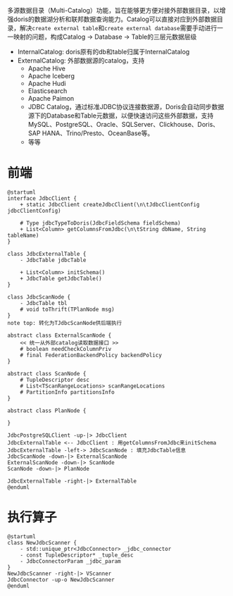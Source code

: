 
多源数据目录（Multi-Catalog）功能，旨在能够更方便对接外部数据目录，以增强doris的数据湖分析和联邦数据查询能力。Catalog可以直接对应到外部数据目录，解决`create external table`和`create external database`需要手动进行一一映射的问题，构成Catalog -> Database -> Table的三层元数据层级
- InternalCatalog: doris原有的db和table归属于InternalCatalog
- ExternalCatalog: 外部数据源的catalog，支持
    - Apache Hive
    - Apache Iceberg
    - Apache Hudi
    - Elasticsearch
    - Apache Paimon
    - JDBC Catalog，通过标准JDBC协议连接数据源，Doris会自动同步数据源下的Database和Table元数据，以便快速访问这些外部数据，支持 MySQL、PostgreSQL、Oracle、SQLServer、Clickhouse、Doris、SAP HANA、Trino/Presto、OceanBase等。
    - 等等


# 前端
```plantuml
@startuml
interface JdbcClient {
    + static JdbcClient createJdbcClient(\n\tJdbcClientConfig jdbcClientConfig)

    # Type jdbcTypeToDoris(JdbcFieldSchema fieldSchema)
    + List<Column> getColumnsFromJdbc(\n\tString dbName, String tableName)
}

class JdbcExternalTable {
    - JdbcTable jdbcTable

    + List<Column> initSchema()
    + JdbcTable getJdbcTable()
}

class JdbcScanNode {
    - JdbcTable tbl
    # void toThrift(TPlanNode msg)
}
note top: 转化为TJdbcScanNode供后端执行

abstract class ExternalScanNode {
    << 统一从外部catalog读取数据接口 >>
    # boolean needCheckColumnPriv
    # final FederationBackendPolicy backendPolicy
}

abstract class ScanNode {
    # TupleDescriptor desc
    # List<TScanRangeLocations> scanRangeLocations
    # PartitionInfo partitionsInfo
}

abstract class PlanNode {

}

JdbcPostgreSQLClient -up-|> JdbcClient
JdbcExternalTable <-- JdbcClient : 用getColumnsFromJdbc来initSchema
JdbcExternalTable -left-> JdbcScanNode : 填充JdbcTable信息
JdbcScanNode -down-|> ExternalScanNode
ExternalScanNode -down-|> ScanNode
ScanNode -down-|> PlanNode

JdbcExternalTable -right-|> ExternalTable
@enduml
```

# 执行算子
```plantuml
@startuml
class NewJdbcScanner {
    - std::unique_ptr<JdbcConnector> _jdbc_connector
    - const TupleDescriptor* _tuple_desc
    - JdbcConnectorParam _jdbc_param
}
NewJdbcScanner -right-|> VScanner
JdbcConnector -up-o NewJdbcScanner
@enduml
```